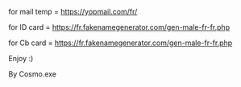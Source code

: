  for mail temp  =  https://yopmail.com/fr/

 for ID card  =  https://fr.fakenamegenerator.com/gen-male-fr-fr.php

 for Cb card  =  https://fr.fakenamegenerator.com/gen-male-fr-fr.php

  Enjoy :) 

 By Cosmo.exe
